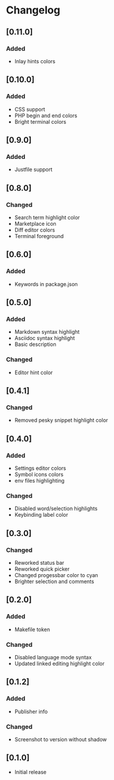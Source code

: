 # Changelog

## [0.11.0]

### Added

- Inlay hints colors

## [0.10.0]

### Added

- CSS support
- PHP begin and end colors
- Bright terminal colors

## [0.9.0]

### Added

- Justfile support

## [0.8.0]

### Changed

- Search term highlight color
- Marketplace icon
- Diff editor colors
- Terminal foreground

## [0.6.0]

### Added

- Keywords in package.json

## [0.5.0]

### Added

- Markdown syntax highlight
- Asciidoc syntax highlight
- Basic description

### Changed

- Editor hint color

## [0.4.1]

### Changed

- Removed pesky snippet highlight color

## [0.4.0]

### Added

- Settings editor colors
- Symbol icons colors
- env files highlighting

### Changed

- Disabled word/selection highlights
- Keybinding label color

## [0.3.0]

### Changed

- Reworked status bar
- Reworked quick picker
- Changed progessbar color to cyan
- Brighter selection and comments

## [0.2.0]

### Added

- Makefile token

### Changed

- Disabled language mode syntax
- Updated linked editing highlight color

## [0.1.2]

### Added

- Publisher info

### Changed

- Screenshot to version without shadow

## [0.1.0]

- Initial release
